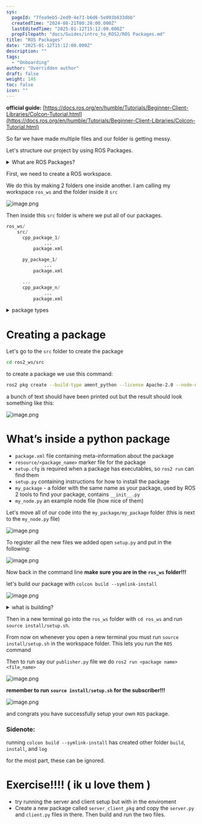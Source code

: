 ```yaml
---
sys:
  pageId: "7fea9eb5-2ed9-4e73-b6d6-5e093b833dbb"
  createdTime: "2024-08-21T00:28:00.000Z"
  lastEditedTime: "2025-01-12T15:12:00.000Z"
  propFilepath: "docs/Guides/intro_to_ROS2/ROS Packages.md"
title: "ROS Packages"
date: "2025-01-12T15:12:00.000Z"
description: ""
tags:
  - "Onboarding"
author: "Overridden author"
draft: false
weight: 145
toc: false
icon: ""
---
```


**official guide:** [https://docs.ros.org/en/humble/Tutorials/Beginner-Client-Libraries/Colcon-Tutorial.html](https://docs.ros.org/en/humble/Tutorials/Beginner-Client-Libraries/Colcon-Tutorial.html)

So far we have made multiple files and our folder is getting messy.

Let's structure our project by using ROS Packages.

<details>

<summary>What are ROS Packages?</summary>

ROS Packages are, as the name implies, packages of code that are highly sharable between ROS developers.

They consist of a folder, `package.xml` file, and source code

```python
      cpp_package_1/
		      ... imagine much code files here ..
          package.xml
```

</details>

First, we need to create a ROS workspace.

We do this by making 2 folders one inside another. I am calling my workspace `ros_ws` and the folder inside it `src`

![image.png](https://prod-files-secure.s3.us-west-2.amazonaws.com/d518164a-d88e-44d1-a4ee-3adb3bd8bce0/70706947-fd18-4537-a67b-e12946812d31/image.png?X-Amz-Algorithm=AWS4-HMAC-SHA256&X-Amz-Content-Sha256=UNSIGNED-PAYLOAD&X-Amz-Credential=ASIAZI2LB4662W4QPUAA%2F20250705%2Fus-west-2%2Fs3%2Faws4_request&X-Amz-Date=20250705T022819Z&X-Amz-Expires=3600&X-Amz-Security-Token=IQoJb3JpZ2luX2VjEDIaCXVzLXdlc3QtMiJHMEUCIQDcFf8M5efLS8w4YXwohjHGRiSg35buOBPB068rA%2BTwNgIgMJfKjbAHPeicLJ%2BHukK8U6rQ76Dp0WXs%2BMemTBuh12cq%2FwMIOxAAGgw2Mzc0MjMxODM4MDUiDPLOl%2BZwgpkiRTfnyyrcA85Z3zRq7pjzmeda%2BsXLt56EXXW5UxQXQsomRaN7t3j973cW79qFI0D4rrCHA58zBTcyhJVXZ0si3Vg9L0W3sQXtWx0xC1VKA7Fd45AKFgUsxu4XjMpoDD9nWMnCbOmTKmGdAaE1Yu%2F1PK8%2BJdL%2FaPkG%2FhtNyPaCVFjjFlSiJaUT4EP%2FGjy4kDUoaiG4dLRN5RTb8Bq0KVi0b%2F%2FQOUp1E4QNp9KUkgv%2B4N7zIIYaPfi%2FwbpBC93pdiNMk3WpHsnW%2FVZLiDQGdIJnjgy5%2FVmOk50drsS2%2BH8U2YSb%2FesgUXtLUTdcvWdjXSo6HCOGicoGT8Ko4e60PAUKAZZ%2FOfeprgDijN05g9CUH7c2Iq%2F6xsH0d0xXfFyxaqm99cib4cBXjBtImHfHX9veeS1cun57F0DHX33VAnHjjJv7q3fkR22T7BbzdDjD6DjttDry%2BSMDhb8RKeuBLknxeXhQUFIH6y8LGlnr3fpoxbs8QWJdwjGkwIxuQqEZJOI%2FPWfajK8XDCYxgu513I%2BRBnNGZz3UgOdSJAKJLWCWXY%2BGwQMnBgVw2OeRu6iiZwgyMKRUeEPYoYanPGUj84aJg3YL42I3p6nB8Vxf8QYJTqcXymHrM%2BUtj13%2FL5N4h%2BIxGnf%2BMN%2BLosMGOqUBEc%2BZVgsON3btuDvaX7k6H5paFmtPs6VCWFwWdccmLwy6JtBXdu3ENczMMSvy2Cci5C5wpyqMYEbpISNSsasFYv%2BYQjWP2%2F0NmsuuvmmXOvpEtnWOwxvyPwdNkBvB%2BR4JXhXwX%2FKsfP4%2F2%2FgSu0DnKa2FetBRzF9zkm6mirJpqF8ux1qqdfEboWiXsIuoHYGq3K5vTZeq2RX8%2BWxexcCO2iaFzGid&X-Amz-Signature=7a1e1b27b60c1748ab92f193141e08a41018e3206a848f5b671013e2b51f2e12&X-Amz-SignedHeaders=host&x-amz-checksum-mode=ENABLED&x-id=GetObject)

Then inside this `src` folder is where we put all of our packages.

```python
ros_ws/
    src/
      cpp_package_1/
		      ...
          package.xml

      py_package_1/
		      ...
          package.xml

      ...
      cpp_package_n/
		      ...
          package.xml

```

<details>

<summary>package types</summary>

packages can be either `C++` or python.

the intern file structure is different for each but for this guide we will stick to creating python packages

</details>

# Creating a package

Let's go to the `src` folder to create the package

```bash
cd ros2_ws/src
```

to create a package we use this command:

```bash
ros2 pkg create --build-type ament_python --license Apache-2.0 --node-name my_node my_package
```

a bunch of text should have been printed out but the result should look something like this:

![image.png](https://prod-files-secure.s3.us-west-2.amazonaws.com/d518164a-d88e-44d1-a4ee-3adb3bd8bce0/e6cf1e3f-8512-4a3e-b131-079f800bf3e8/image.png?X-Amz-Algorithm=AWS4-HMAC-SHA256&X-Amz-Content-Sha256=UNSIGNED-PAYLOAD&X-Amz-Credential=ASIAZI2LB4662W4QPUAA%2F20250705%2Fus-west-2%2Fs3%2Faws4_request&X-Amz-Date=20250705T022820Z&X-Amz-Expires=3600&X-Amz-Security-Token=IQoJb3JpZ2luX2VjEDIaCXVzLXdlc3QtMiJHMEUCIQDcFf8M5efLS8w4YXwohjHGRiSg35buOBPB068rA%2BTwNgIgMJfKjbAHPeicLJ%2BHukK8U6rQ76Dp0WXs%2BMemTBuh12cq%2FwMIOxAAGgw2Mzc0MjMxODM4MDUiDPLOl%2BZwgpkiRTfnyyrcA85Z3zRq7pjzmeda%2BsXLt56EXXW5UxQXQsomRaN7t3j973cW79qFI0D4rrCHA58zBTcyhJVXZ0si3Vg9L0W3sQXtWx0xC1VKA7Fd45AKFgUsxu4XjMpoDD9nWMnCbOmTKmGdAaE1Yu%2F1PK8%2BJdL%2FaPkG%2FhtNyPaCVFjjFlSiJaUT4EP%2FGjy4kDUoaiG4dLRN5RTb8Bq0KVi0b%2F%2FQOUp1E4QNp9KUkgv%2B4N7zIIYaPfi%2FwbpBC93pdiNMk3WpHsnW%2FVZLiDQGdIJnjgy5%2FVmOk50drsS2%2BH8U2YSb%2FesgUXtLUTdcvWdjXSo6HCOGicoGT8Ko4e60PAUKAZZ%2FOfeprgDijN05g9CUH7c2Iq%2F6xsH0d0xXfFyxaqm99cib4cBXjBtImHfHX9veeS1cun57F0DHX33VAnHjjJv7q3fkR22T7BbzdDjD6DjttDry%2BSMDhb8RKeuBLknxeXhQUFIH6y8LGlnr3fpoxbs8QWJdwjGkwIxuQqEZJOI%2FPWfajK8XDCYxgu513I%2BRBnNGZz3UgOdSJAKJLWCWXY%2BGwQMnBgVw2OeRu6iiZwgyMKRUeEPYoYanPGUj84aJg3YL42I3p6nB8Vxf8QYJTqcXymHrM%2BUtj13%2FL5N4h%2BIxGnf%2BMN%2BLosMGOqUBEc%2BZVgsON3btuDvaX7k6H5paFmtPs6VCWFwWdccmLwy6JtBXdu3ENczMMSvy2Cci5C5wpyqMYEbpISNSsasFYv%2BYQjWP2%2F0NmsuuvmmXOvpEtnWOwxvyPwdNkBvB%2BR4JXhXwX%2FKsfP4%2F2%2FgSu0DnKa2FetBRzF9zkm6mirJpqF8ux1qqdfEboWiXsIuoHYGq3K5vTZeq2RX8%2BWxexcCO2iaFzGid&X-Amz-Signature=e24fd10ee113e5fa1c69f38036c7200de61321caae329c499622381f9fc60477&X-Amz-SignedHeaders=host&x-amz-checksum-mode=ENABLED&x-id=GetObject)

# What’s inside a python package

- `package.xml` file containing meta-information about the package
- `resource/<package_name>` marker file for the package
- `setup.cfg` is required when a package has executables, so `ros2 run` can find them
- `setup.py` containing instructions for how to install the package
- `my_package` - a folder with the same name as your package, used by ROS 2 tools to find your package, contains `__init__.py`
- `my_node.py` an example node file (how nice of them)

Let's move all of our code into the `my_package/my_package` folder (this is next to the `my_node.py` file)

![image.png](https://prod-files-secure.s3.us-west-2.amazonaws.com/d518164a-d88e-44d1-a4ee-3adb3bd8bce0/9ce58f11-0da9-4d3e-b86d-506a9685d378/image.png?X-Amz-Algorithm=AWS4-HMAC-SHA256&X-Amz-Content-Sha256=UNSIGNED-PAYLOAD&X-Amz-Credential=ASIAZI2LB4662W4QPUAA%2F20250705%2Fus-west-2%2Fs3%2Faws4_request&X-Amz-Date=20250705T022820Z&X-Amz-Expires=3600&X-Amz-Security-Token=IQoJb3JpZ2luX2VjEDIaCXVzLXdlc3QtMiJHMEUCIQDcFf8M5efLS8w4YXwohjHGRiSg35buOBPB068rA%2BTwNgIgMJfKjbAHPeicLJ%2BHukK8U6rQ76Dp0WXs%2BMemTBuh12cq%2FwMIOxAAGgw2Mzc0MjMxODM4MDUiDPLOl%2BZwgpkiRTfnyyrcA85Z3zRq7pjzmeda%2BsXLt56EXXW5UxQXQsomRaN7t3j973cW79qFI0D4rrCHA58zBTcyhJVXZ0si3Vg9L0W3sQXtWx0xC1VKA7Fd45AKFgUsxu4XjMpoDD9nWMnCbOmTKmGdAaE1Yu%2F1PK8%2BJdL%2FaPkG%2FhtNyPaCVFjjFlSiJaUT4EP%2FGjy4kDUoaiG4dLRN5RTb8Bq0KVi0b%2F%2FQOUp1E4QNp9KUkgv%2B4N7zIIYaPfi%2FwbpBC93pdiNMk3WpHsnW%2FVZLiDQGdIJnjgy5%2FVmOk50drsS2%2BH8U2YSb%2FesgUXtLUTdcvWdjXSo6HCOGicoGT8Ko4e60PAUKAZZ%2FOfeprgDijN05g9CUH7c2Iq%2F6xsH0d0xXfFyxaqm99cib4cBXjBtImHfHX9veeS1cun57F0DHX33VAnHjjJv7q3fkR22T7BbzdDjD6DjttDry%2BSMDhb8RKeuBLknxeXhQUFIH6y8LGlnr3fpoxbs8QWJdwjGkwIxuQqEZJOI%2FPWfajK8XDCYxgu513I%2BRBnNGZz3UgOdSJAKJLWCWXY%2BGwQMnBgVw2OeRu6iiZwgyMKRUeEPYoYanPGUj84aJg3YL42I3p6nB8Vxf8QYJTqcXymHrM%2BUtj13%2FL5N4h%2BIxGnf%2BMN%2BLosMGOqUBEc%2BZVgsON3btuDvaX7k6H5paFmtPs6VCWFwWdccmLwy6JtBXdu3ENczMMSvy2Cci5C5wpyqMYEbpISNSsasFYv%2BYQjWP2%2F0NmsuuvmmXOvpEtnWOwxvyPwdNkBvB%2BR4JXhXwX%2FKsfP4%2F2%2FgSu0DnKa2FetBRzF9zkm6mirJpqF8ux1qqdfEboWiXsIuoHYGq3K5vTZeq2RX8%2BWxexcCO2iaFzGid&X-Amz-Signature=a339ad6762a6071d0ad1d9b2f27b5a8fa4e7928bafef16f3d39a931eec2a5b95&X-Amz-SignedHeaders=host&x-amz-checksum-mode=ENABLED&x-id=GetObject)

To register all the new files we added open `setup.py` and put in the following:

![image.png](https://prod-files-secure.s3.us-west-2.amazonaws.com/d518164a-d88e-44d1-a4ee-3adb3bd8bce0/1cd7c262-4cae-4496-9d75-c178537d24a2/image.png?X-Amz-Algorithm=AWS4-HMAC-SHA256&X-Amz-Content-Sha256=UNSIGNED-PAYLOAD&X-Amz-Credential=ASIAZI2LB4662W4QPUAA%2F20250705%2Fus-west-2%2Fs3%2Faws4_request&X-Amz-Date=20250705T022820Z&X-Amz-Expires=3600&X-Amz-Security-Token=IQoJb3JpZ2luX2VjEDIaCXVzLXdlc3QtMiJHMEUCIQDcFf8M5efLS8w4YXwohjHGRiSg35buOBPB068rA%2BTwNgIgMJfKjbAHPeicLJ%2BHukK8U6rQ76Dp0WXs%2BMemTBuh12cq%2FwMIOxAAGgw2Mzc0MjMxODM4MDUiDPLOl%2BZwgpkiRTfnyyrcA85Z3zRq7pjzmeda%2BsXLt56EXXW5UxQXQsomRaN7t3j973cW79qFI0D4rrCHA58zBTcyhJVXZ0si3Vg9L0W3sQXtWx0xC1VKA7Fd45AKFgUsxu4XjMpoDD9nWMnCbOmTKmGdAaE1Yu%2F1PK8%2BJdL%2FaPkG%2FhtNyPaCVFjjFlSiJaUT4EP%2FGjy4kDUoaiG4dLRN5RTb8Bq0KVi0b%2F%2FQOUp1E4QNp9KUkgv%2B4N7zIIYaPfi%2FwbpBC93pdiNMk3WpHsnW%2FVZLiDQGdIJnjgy5%2FVmOk50drsS2%2BH8U2YSb%2FesgUXtLUTdcvWdjXSo6HCOGicoGT8Ko4e60PAUKAZZ%2FOfeprgDijN05g9CUH7c2Iq%2F6xsH0d0xXfFyxaqm99cib4cBXjBtImHfHX9veeS1cun57F0DHX33VAnHjjJv7q3fkR22T7BbzdDjD6DjttDry%2BSMDhb8RKeuBLknxeXhQUFIH6y8LGlnr3fpoxbs8QWJdwjGkwIxuQqEZJOI%2FPWfajK8XDCYxgu513I%2BRBnNGZz3UgOdSJAKJLWCWXY%2BGwQMnBgVw2OeRu6iiZwgyMKRUeEPYoYanPGUj84aJg3YL42I3p6nB8Vxf8QYJTqcXymHrM%2BUtj13%2FL5N4h%2BIxGnf%2BMN%2BLosMGOqUBEc%2BZVgsON3btuDvaX7k6H5paFmtPs6VCWFwWdccmLwy6JtBXdu3ENczMMSvy2Cci5C5wpyqMYEbpISNSsasFYv%2BYQjWP2%2F0NmsuuvmmXOvpEtnWOwxvyPwdNkBvB%2BR4JXhXwX%2FKsfP4%2F2%2FgSu0DnKa2FetBRzF9zkm6mirJpqF8ux1qqdfEboWiXsIuoHYGq3K5vTZeq2RX8%2BWxexcCO2iaFzGid&X-Amz-Signature=071b248627fc283fcf841d21d2442bc4aa2bc4a70c6e4d5ade1e500af78beaa1&X-Amz-SignedHeaders=host&x-amz-checksum-mode=ENABLED&x-id=GetObject)

Now back in the command line **make sure you are in the** **`ros_ws`** **folder!!!**

let's build our package with `colcon build --symlink-install`

![image.png](https://prod-files-secure.s3.us-west-2.amazonaws.com/d518164a-d88e-44d1-a4ee-3adb3bd8bce0/2f2a0d27-b173-48fd-b189-5f5c0ce65619/image.png?X-Amz-Algorithm=AWS4-HMAC-SHA256&X-Amz-Content-Sha256=UNSIGNED-PAYLOAD&X-Amz-Credential=ASIAZI2LB4662W4QPUAA%2F20250705%2Fus-west-2%2Fs3%2Faws4_request&X-Amz-Date=20250705T022820Z&X-Amz-Expires=3600&X-Amz-Security-Token=IQoJb3JpZ2luX2VjEDIaCXVzLXdlc3QtMiJHMEUCIQDcFf8M5efLS8w4YXwohjHGRiSg35buOBPB068rA%2BTwNgIgMJfKjbAHPeicLJ%2BHukK8U6rQ76Dp0WXs%2BMemTBuh12cq%2FwMIOxAAGgw2Mzc0MjMxODM4MDUiDPLOl%2BZwgpkiRTfnyyrcA85Z3zRq7pjzmeda%2BsXLt56EXXW5UxQXQsomRaN7t3j973cW79qFI0D4rrCHA58zBTcyhJVXZ0si3Vg9L0W3sQXtWx0xC1VKA7Fd45AKFgUsxu4XjMpoDD9nWMnCbOmTKmGdAaE1Yu%2F1PK8%2BJdL%2FaPkG%2FhtNyPaCVFjjFlSiJaUT4EP%2FGjy4kDUoaiG4dLRN5RTb8Bq0KVi0b%2F%2FQOUp1E4QNp9KUkgv%2B4N7zIIYaPfi%2FwbpBC93pdiNMk3WpHsnW%2FVZLiDQGdIJnjgy5%2FVmOk50drsS2%2BH8U2YSb%2FesgUXtLUTdcvWdjXSo6HCOGicoGT8Ko4e60PAUKAZZ%2FOfeprgDijN05g9CUH7c2Iq%2F6xsH0d0xXfFyxaqm99cib4cBXjBtImHfHX9veeS1cun57F0DHX33VAnHjjJv7q3fkR22T7BbzdDjD6DjttDry%2BSMDhb8RKeuBLknxeXhQUFIH6y8LGlnr3fpoxbs8QWJdwjGkwIxuQqEZJOI%2FPWfajK8XDCYxgu513I%2BRBnNGZz3UgOdSJAKJLWCWXY%2BGwQMnBgVw2OeRu6iiZwgyMKRUeEPYoYanPGUj84aJg3YL42I3p6nB8Vxf8QYJTqcXymHrM%2BUtj13%2FL5N4h%2BIxGnf%2BMN%2BLosMGOqUBEc%2BZVgsON3btuDvaX7k6H5paFmtPs6VCWFwWdccmLwy6JtBXdu3ENczMMSvy2Cci5C5wpyqMYEbpISNSsasFYv%2BYQjWP2%2F0NmsuuvmmXOvpEtnWOwxvyPwdNkBvB%2BR4JXhXwX%2FKsfP4%2F2%2FgSu0DnKa2FetBRzF9zkm6mirJpqF8ux1qqdfEboWiXsIuoHYGq3K5vTZeq2RX8%2BWxexcCO2iaFzGid&X-Amz-Signature=6ebd1a5ea21f229ac14f9c6b5868d79a5b4722a12e10e39da46de6e394b70eb2&X-Amz-SignedHeaders=host&x-amz-checksum-mode=ENABLED&x-id=GetObject)

<details>

<summary>what is building?</summary>

if you are a CS major at Rose-Hulman you will learn the answer to this in CSSE132

but TLDR; is it combines all the code files into one program that can be run easily 

</details>

Then in a new terminal go into the `ros_ws` folder with `cd ros_ws` and run `source install/setup.sh`. 

From now on whenever you open a new terminal you must run `source install/setup.sh` in the workspace folder. This lets you run the `ROS` command

Then to run say our `publisher.py` file we do `ros2 run <package name> <file_name>`

![image.png](https://prod-files-secure.s3.us-west-2.amazonaws.com/d518164a-d88e-44d1-a4ee-3adb3bd8bce0/4f4b1219-3a44-4632-aa0a-ce3471699f59/image.png?X-Amz-Algorithm=AWS4-HMAC-SHA256&X-Amz-Content-Sha256=UNSIGNED-PAYLOAD&X-Amz-Credential=ASIAZI2LB4662W4QPUAA%2F20250705%2Fus-west-2%2Fs3%2Faws4_request&X-Amz-Date=20250705T022820Z&X-Amz-Expires=3600&X-Amz-Security-Token=IQoJb3JpZ2luX2VjEDIaCXVzLXdlc3QtMiJHMEUCIQDcFf8M5efLS8w4YXwohjHGRiSg35buOBPB068rA%2BTwNgIgMJfKjbAHPeicLJ%2BHukK8U6rQ76Dp0WXs%2BMemTBuh12cq%2FwMIOxAAGgw2Mzc0MjMxODM4MDUiDPLOl%2BZwgpkiRTfnyyrcA85Z3zRq7pjzmeda%2BsXLt56EXXW5UxQXQsomRaN7t3j973cW79qFI0D4rrCHA58zBTcyhJVXZ0si3Vg9L0W3sQXtWx0xC1VKA7Fd45AKFgUsxu4XjMpoDD9nWMnCbOmTKmGdAaE1Yu%2F1PK8%2BJdL%2FaPkG%2FhtNyPaCVFjjFlSiJaUT4EP%2FGjy4kDUoaiG4dLRN5RTb8Bq0KVi0b%2F%2FQOUp1E4QNp9KUkgv%2B4N7zIIYaPfi%2FwbpBC93pdiNMk3WpHsnW%2FVZLiDQGdIJnjgy5%2FVmOk50drsS2%2BH8U2YSb%2FesgUXtLUTdcvWdjXSo6HCOGicoGT8Ko4e60PAUKAZZ%2FOfeprgDijN05g9CUH7c2Iq%2F6xsH0d0xXfFyxaqm99cib4cBXjBtImHfHX9veeS1cun57F0DHX33VAnHjjJv7q3fkR22T7BbzdDjD6DjttDry%2BSMDhb8RKeuBLknxeXhQUFIH6y8LGlnr3fpoxbs8QWJdwjGkwIxuQqEZJOI%2FPWfajK8XDCYxgu513I%2BRBnNGZz3UgOdSJAKJLWCWXY%2BGwQMnBgVw2OeRu6iiZwgyMKRUeEPYoYanPGUj84aJg3YL42I3p6nB8Vxf8QYJTqcXymHrM%2BUtj13%2FL5N4h%2BIxGnf%2BMN%2BLosMGOqUBEc%2BZVgsON3btuDvaX7k6H5paFmtPs6VCWFwWdccmLwy6JtBXdu3ENczMMSvy2Cci5C5wpyqMYEbpISNSsasFYv%2BYQjWP2%2F0NmsuuvmmXOvpEtnWOwxvyPwdNkBvB%2BR4JXhXwX%2FKsfP4%2F2%2FgSu0DnKa2FetBRzF9zkm6mirJpqF8ux1qqdfEboWiXsIuoHYGq3K5vTZeq2RX8%2BWxexcCO2iaFzGid&X-Amz-Signature=1395477240351f3bd535189419e14629698768be2ce226fde6f2142d5c55ec05&X-Amz-SignedHeaders=host&x-amz-checksum-mode=ENABLED&x-id=GetObject)

**remember to run** **`source install/setup.sh`** **for the subscriber!!!**

![image.png](https://prod-files-secure.s3.us-west-2.amazonaws.com/d518164a-d88e-44d1-a4ee-3adb3bd8bce0/02121119-dad4-49ec-8356-c956108b4243/image.png?X-Amz-Algorithm=AWS4-HMAC-SHA256&X-Amz-Content-Sha256=UNSIGNED-PAYLOAD&X-Amz-Credential=ASIAZI2LB4662W4QPUAA%2F20250705%2Fus-west-2%2Fs3%2Faws4_request&X-Amz-Date=20250705T022820Z&X-Amz-Expires=3600&X-Amz-Security-Token=IQoJb3JpZ2luX2VjEDIaCXVzLXdlc3QtMiJHMEUCIQDcFf8M5efLS8w4YXwohjHGRiSg35buOBPB068rA%2BTwNgIgMJfKjbAHPeicLJ%2BHukK8U6rQ76Dp0WXs%2BMemTBuh12cq%2FwMIOxAAGgw2Mzc0MjMxODM4MDUiDPLOl%2BZwgpkiRTfnyyrcA85Z3zRq7pjzmeda%2BsXLt56EXXW5UxQXQsomRaN7t3j973cW79qFI0D4rrCHA58zBTcyhJVXZ0si3Vg9L0W3sQXtWx0xC1VKA7Fd45AKFgUsxu4XjMpoDD9nWMnCbOmTKmGdAaE1Yu%2F1PK8%2BJdL%2FaPkG%2FhtNyPaCVFjjFlSiJaUT4EP%2FGjy4kDUoaiG4dLRN5RTb8Bq0KVi0b%2F%2FQOUp1E4QNp9KUkgv%2B4N7zIIYaPfi%2FwbpBC93pdiNMk3WpHsnW%2FVZLiDQGdIJnjgy5%2FVmOk50drsS2%2BH8U2YSb%2FesgUXtLUTdcvWdjXSo6HCOGicoGT8Ko4e60PAUKAZZ%2FOfeprgDijN05g9CUH7c2Iq%2F6xsH0d0xXfFyxaqm99cib4cBXjBtImHfHX9veeS1cun57F0DHX33VAnHjjJv7q3fkR22T7BbzdDjD6DjttDry%2BSMDhb8RKeuBLknxeXhQUFIH6y8LGlnr3fpoxbs8QWJdwjGkwIxuQqEZJOI%2FPWfajK8XDCYxgu513I%2BRBnNGZz3UgOdSJAKJLWCWXY%2BGwQMnBgVw2OeRu6iiZwgyMKRUeEPYoYanPGUj84aJg3YL42I3p6nB8Vxf8QYJTqcXymHrM%2BUtj13%2FL5N4h%2BIxGnf%2BMN%2BLosMGOqUBEc%2BZVgsON3btuDvaX7k6H5paFmtPs6VCWFwWdccmLwy6JtBXdu3ENczMMSvy2Cci5C5wpyqMYEbpISNSsasFYv%2BYQjWP2%2F0NmsuuvmmXOvpEtnWOwxvyPwdNkBvB%2BR4JXhXwX%2FKsfP4%2F2%2FgSu0DnKa2FetBRzF9zkm6mirJpqF8ux1qqdfEboWiXsIuoHYGq3K5vTZeq2RX8%2BWxexcCO2iaFzGid&X-Amz-Signature=fbe1c8f64cb7fcecbe38cb88fc7aa8a46419e922ba767be940c325fc6efd84e4&X-Amz-SignedHeaders=host&x-amz-checksum-mode=ENABLED&x-id=GetObject)

and congrats you have successfully setup your own `ROS` package.

### Sidenote:

running `colcon build --symlink-install` has created other folder `build`, `install`, and `log`

for the most part, these can be ignored.

# Exercise!!!! ( ik u love them )

- try running the server and client setup but with in the enviroment
- Create a new package called `server_client_pkg` and copy the `server.py` and `client.py` files in there. Then build and run the two files.
